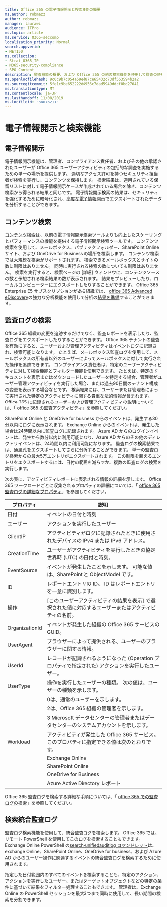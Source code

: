 ```yaml
---
title: Office 365 の電子情報開示と検索機能の概要
ms.author: robmazz
author: robmazz
manager: laurawi
audience: ITPro
ms.topic: article
ms.service: O365-seccomp
localization_priority: Normal
search.appverid:
- MET150
ms.collection:
- Strat_O365_IP
- M365-security-compliance
- SPO_Content
description: 監査機能の概要、および Office 365 の他の検索機能を使用して監査の使用と透明性を実現します。
ms.openlocfilehash: 9c0c9b7c054a59ed87ce65432c73df563594b2a2
ms.sourcegitcommit: 5fe1c9be652222d6956c7dad5949ddcf0bd27041
ms.translationtype: MT
ms.contentlocale: ja-JP
ms.lasthandoff: 11/08/2019
ms.locfileid: "38076211"
---
```

# <a name="ediscovery-and-search-features"></a>電子情報開示と検索機能 

## <a name="ediscovery"></a>電子情報開示

電子情報開示機能は、管理者、コンプライアンス責任者、およびその他の承認されたユーザーが Office 365 ユーザーアクティビティの包括的な調査を実施するための単一の場所を提供します。 適切なアクセス許可を持つセキュリティ担当者が検索を実行し、コンテンツを保持します。 検索結果は、適用されている保留リストに対して電子情報開示ケースが作成されている場合を除き、コンテンツ検索から得られる結果と同じです。 電子情報開示検索の結果は、セキュリティを強化するために暗号化され、[高度な電子情報開示](https://support.office.com/article/office-365-advanced-ediscovery-fd53438a-a760-45f6-9df4-861b50161ae4)でエクスポートされたデータを分析することができます。

## <a name="content-search"></a>コンテンツ検索

[コンテンツ検索](https://support.office.com/article/Run-a-Content-Search-in-the-Office-365-Security-Compliance-Center-61852fd9-fe8a-4880-a339-cb19ed3bff4a)は、以前の電子情報開示検索ツールよりも向上したスケーリングとパフォーマンスの機能を提供する電子情報開示検索ツールです。 コンテンツ検索を使用して、メールボックス、パブリックフォルダー、SharePoint Online サイト、および OneDrive for Business の場所を検索します。 コンテンツ検索では大規模な検索がサポートされます。 検索できるメールボックスとサイトの数に制限はありません。 同時に実行される検索の数についても制限はありません。 検索を実行すると、検索ページの [詳細] ウィンドウに、コンテンツソースの数と予想される検索結果の数が表示されます。 結果をプレビューしたり、ローカルコンピューターにエクスポートしたりすることができます。 Office 365 Enterprise E5 サブスクリプションがある組織では、 [office 365 Advanced eDiscovery](https://go.microsoft.com/fwlink/p/?LinkID=620116)の強力な分析機能を使用して分析の[結果を準備](https://support.office.com/article/Run-a-Content-Search-in-the-Office-365-Security-Compliance-Center-61852fd9-fe8a-4880-a339-cb19ed3bff4a#prepare)することができます。

## <a name="audit-log-search"></a>監査ログの検索

Office 365 組織の変更を追跡するだけでなく、監査レポートを表示したり、監査ログをエクスポートしたりすることができます。 Office 365 テナントの監査を有効にすると、ユーザーおよび管理アクティビティはイベントログに記録され、検索可能になります。 たとえば、メールボックス監査ログを使用して、メールボックスの所有者以外のユーザーによってメールボックスに対して実行された操作を追跡できます。 コンプライアンス責任者は、特定のユーザーアクティビティに対して検索機能とフィルター機能を使用できます。 たとえば、特定のドキュメントを表示またはダウンロードしたユーザーを特定する場合、管理者がユーザー管理アクティビティを実行した場合、または過去90日間のテナント構成の変更を表示する場合などです。 検索結果には、ユーザーまたは管理者によって実行された特定のアクティビティに関する貴重な法的情報が含まれます。 Office 365 に記録されるユーザーおよび管理アクティビティの説明については、「 [office 365 の監査アクティビティ](https://support.office.com/article/Search-the-audit-log-in-the-Office-365-Security-Compliance-Center-0d4d0f35-390b-4518-800e-0c7ec95e946c#auditlogevents)」を参照してください。

SharePoint Online と OneDrive for business からのイベントは、発生する30分以内にログに表示されます。 Exchange Online からのイベントは、発生した場合は24時間以内に監査ログに記録されます。 Azure AD からのログインイベントは、発生から数分以内に利用可能になり、Azure AD からのその他のディレクトリイベントは、24時間以内に利用可能になります。 監査ログの検索結果では、通風孔をエクスポートしてさらに分析することができます。 単一の監査ログ検索からの最大5万エントリがエクスポートされます。 この制限を超えるエントリをエクスポートするには、日付の範囲を減らすか、複数の監査ログの検索を実行します。

次の表に、アクティビティレポートに表示される情報の詳細を示します。 Office 365 ワークロードごとに収集されるプロパティの詳細については、「 [office 365 監査ログの詳細なプロパティ](https://support.office.com/article/detailed-properties-in-the-office-365-audit-log-ce004100-9e7f-443e-942b-9b04098fcfc3)」を参照してください。

| プロパティ | 説明 |
|----------------|----------------------------------------------------------------------------------------------------------------------|
| 日付 | イベントの日付と時刻 |
| ユーザー | アクションを実行したユーザー |
| ClientIP | アクティビティがログに記録されたときに使用されたデバイスの IPv4 または IPv6 アドレス。 |
| CreationTime | ユーザーがアクティビティを実行したときの協定世界時 (UTC) の日付と時刻。 |
| EventSource | イベントが発生したことを示します。 可能な値は、SharePoint と ObjectModel です。 |
| ID | レポートエントリの ID。 ID はレポートエントリを一意に識別します。 |
| 操作 | [このユーザーアクティビティの結果を表示] で選択された値に対応するユーザーまたはアクティビティの名前。 |
| OrganizationId | イベントが発生した組織の Office 365 サービスの GUID。 |
| UserAgent | ブラウザーによって提供される、ユーザーのブラウザーに関する情報。 |
| UserId | レコードが記録されるようになった (Operation プロパティで指定された) アクションを実行したユーザー。 |
| UserType | 操作を実行したユーザーの種類。 次の値は、ユーザーの種類を示します。 |
|  | 0は、通常のユーザーを示します。 |
|  | 2は、Office 365 組織の管理者を示します。 |
|  | 3 Microsoft データセンターの管理者またはデータセンターのシステムアカウントを示します。 |
| Workload | アクティビティが発生した Office 365 サービス。 このプロパティに指定できる値は次のとおりです。 |
|  | Exchange Online |
|  | SharePoint Online |
|  | OneDrive for Business |
|  | Azure Active Directory レポート |

Office 365 監査ログを検索する詳細な手順については、「 [office 365 での監査ログの検索](https://support.office.com/article/Search-the-audit-log-in-the-Office-365-Security-Compliance-Center-0d4d0f35-390b-4518-800e-0c7ec95e946c)」を参照してください。

## <a name="search-unified-audit-log"></a>検索統合監査ログ

監査ログ検索機能を使用して、統合監査ログを検索します。 Office 365 では、リモート PowerShell を使用してこのログを検索することもできます。 Exchange Online PowerShell の[search-unifiedauditlog コマンドレット](https://docs.microsoft.com/powershell/module/exchange/policy-and-compliance-audit/Search-UnifiedAuditLog?view=exchange-ps)は、exchange Online、SharePoint Online、OneDrive for business、および Azure AD からのユーザー操作に関連するイベントの統合監査ログを検索するために使用されます。 

指定した日付範囲内のすべてのイベントを検索することも、特定のアクション、アクションを実行したユーザー、またはターゲットオブジェクトなどの特定の条件に基づいて結果をフィルター処理することもできます。 管理者は、Exchange Online の PowerShell セッションを最大3つまで同時に使用して、長い期間の検索を分割できます。